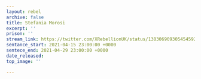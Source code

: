 ```yaml
---
layout: rebel
archive: false
title: Stefania Morosi
excerpt: ''
prison: ''
stream_link: https://twitter.com/XRebellionUK/status/1383069093054545927
sentance_start: 2021-04-15 23:00:00 +0000
sentece_end: 2021-04-29 23:00:00 +0000
date_released: 
top_image: ''

---
```

